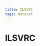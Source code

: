 ```yaml
---
title: ILSVRC
tags: dataset 
---
```


# ILSVRC






































































